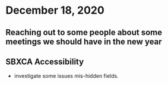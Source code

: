 # December 18, 2020

## Reaching out to some people about some meetings we should have in the new year

## SBXCA Accessibility
- investigate some issues mis-hidden fields.

